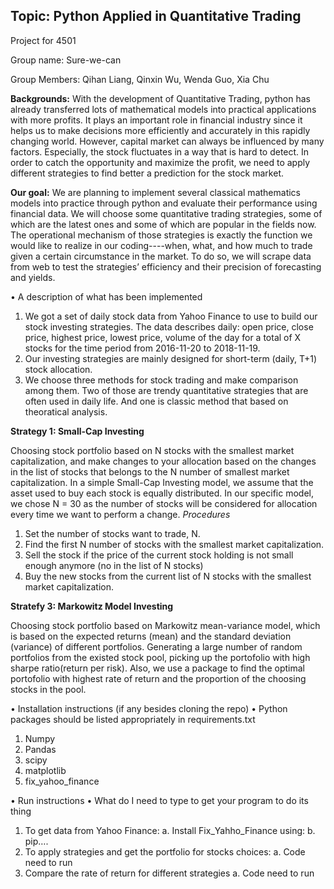 
## Topic: Python Applied in Quantitative Trading

Project for 4501

Group name: Sure-we-can

Group Members: Qihan Liang, Qinxin Wu, Wenda Guo, Xia Chu

**Backgrounds:**
With the development of Quantitative Trading, python has already transferred lots of  mathematical models into practical applications with more profits. It plays an important role in financial industry since it helps us to make decisions more efficiently and accurately in this rapidly changing world. However, capital market can always be influenced by many factors. Especially, the stock fluctuates in a way that is hard to detect. In order to catch the opportunity and maximize the profit, we need to apply different strategies to find better a prediction for the stock market.

**Our goal:**
We are planning to implement several classical mathematics models into practice through python and evaluate their performance using financial data.
We will choose some quantitative trading strategies, some of which are the latest ones and some of which are popular in the fields now. The operational mechanism of those strategies is exactly the function we would like to realize in our coding----when, what, and how much to trade given a certain circumstance in the market. To do so, we will scrape data from web to test the strategies’ efficiency and their precision of forecasting and yields.


•	A description of what has been implemented

1.	We got a set of daily stock data from Yahoo Finance to use to build our stock investing strategies. The data describes daily: open price, close price, highest price, lowest price, volume of the day for a total of X stocks for the time period from 2016-11-20 to 2018-11-19.
2.	Our investing strategies are mainly designed for short-term (daily, T+1) stock allocation.
3. We choose three methods for stock trading and make comparison among them. Two of those are trendy quantitative strategies that are often used in daily life. And one is classic method that based on theoratical analysis.


**Strategy 1: Small-Cap Investing**

Choosing stock portfolio based on N stocks with the smallest market capitalization, and make changes to your allocation based on the changes in the list of stocks that belongs to the N number of smallest market capitalization. In a simple Small-Cap Investing model, we assume that the asset used to buy each stock is equally distributed. In our specific model, we chose N = 30 as the number of stocks will be considered for allocation every time we want to perform a change.
*Procedures*
1. Set the number of stocks want to trade, N.
2. Find the first N number of stocks with the smallest market capitalization.
3. Sell the stock if the price of the current stock holding is not small enough anymore (no in the list of N stocks)
4. Buy the new stocks from the current list of N stocks with the smallest market capitalization.


**Stratefy 3: Markowitz Model Investing**

Choosing stock portfolio based on Markowitz mean-variance model, which is based on the expected returns (mean) and the standard deviation (variance) of different portfolios. Generating a large number of random portfolios from the existed stock pool, picking up the portofolio with high sharpe ratio(return per risk). Also, we use a package to find the optimal portofolio with highest rate of return and the proportion of the choosing stocks in the pool.



•	Installation instructions (if any besides cloning the repo)
•	Python packages should be listed appropriately in requirements.txt

1.	Numpy
2.	Pandas
3.	scipy
4. matplotlib
5. fix_yahoo_finance


•	Run instructions
•	What do I need to type to get your program to do its thing

1.	To get data from Yahoo Finance:
a.	Install Fix_Yahho_Finance using:
b.	pip….
2.	To apply strategies and get the portfolio for stocks choices:
a.	Code need to run
3.	 Compare the rate of return for different strategies
a.	Code need to run
